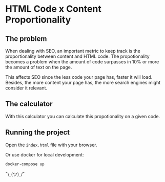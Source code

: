 # HTML Code x Content Proportionality

## The problem

When dealing with SEO, an important metric to keep track is the proportionality between content and HTML code.
The propotionality becomes a problem when the amount of code surpasses in 10% or more the amount of text on
the page.

This affects SEO since the less code your page has, faster it will load. Besides, the more content your page has,
the more search engines might consider it relevant.

## The calculator

With this calculator you can calculate this propotionality on a given code.

## Running the project

Open the `index.html` file with your browser.

Or use docker for local development:

`docker-compose up`

¯\\\_(ツ)\_/¯
